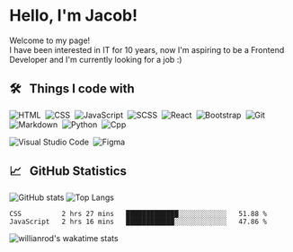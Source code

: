 # Hello, I'm Jacob!
 
<p>Welcome to my page! </br> I have been interested in IT for 10 years, now I'm aspiring to be a Frontend Developer and I'm currently looking for a job :)</p>

 
## 🛠 &nbsp; Things I code with
![HTML](https://img.shields.io/badge/-HTML-05122A?style=flat&logo=HTML5)&nbsp;
![CSS](https://img.shields.io/badge/-CSS-05122A?style=flat&logo=CSS3&logoColor=1572B6)&nbsp;
![JavaScript](https://img.shields.io/badge/-JavaScript-05122A?style=flat&logo=javascript)&nbsp;
![SCSS](https://img.shields.io/badge/-SCSS-05122A?style=flat&logo=SASS)&nbsp;
![React](https://img.shields.io/badge/-React-05122A?style=flat&logo=react)&nbsp;
![Bootstrap](https://img.shields.io/badge/-Bootstrap-05122A?style=flat-square&logo=bootstrap)&nbsp;
![Git](https://img.shields.io/badge/-Git-05122A?style=flat&logo=git)&nbsp;
![Markdown](https://img.shields.io/badge/-Markdown-05122A?style=flat&logo=markdown)&nbsp;
![Python](https://img.shields.io/badge/-Python-05122A?style=flat&logo=python)&nbsp;
![Cpp](https://img.shields.io/badge/-C++-05122A?style=flat&logo=c%2B%2B&)&nbsp;

![Visual Studio Code](https://img.shields.io/badge/-Visual%20Studio%20Code-05122A?style=flat&logo=visual-studio-code&logoColor=007ACC)&nbsp;
![Figma](https://img.shields.io/badge/-Figma-05122A?style=flat&logo=Figma)&nbsp;
 

## 📈 &nbsp; GitHub Statistics
![GitHub stats](https://github-readme-stats.vercel.app/api?username=JakubFaltyn&show_icons=true&theme=radical)
![Top Langs](https://github-readme-stats.vercel.app/api/top-langs/?username=JakubFaltyn&layout=compact&theme=radical)

<!--START_SECTION:waka-->
```text
CSS          2 hrs 27 mins   █████████████░░░░░░░░░░░░   51.88 % 
JavaScript   2 hrs 16 mins   ████████████░░░░░░░░░░░░░   47.86 % 
```
<!--END_SECTION:waka-->

![willianrod's wakatime stats](https://github-readme-stats.vercel.app/api/wakatime?username=JakubFaltyn&v=2)
